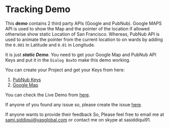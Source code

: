 # Tracking Demo

This ***demo*** contains 2 third party APIs (Google and PubNub). Google MAPS API is used to show the Map and the pointer of the location if allowed otherwise show static Location of San Francisco. Whereas, PubNub API is used to animate the pointer from the current location to on wards by adding the `0.001` in Latitude and `0.01` in Longitude.

It is just ***static Demo***. You need to get your Google Map and PubNub API Keys and put it in the `Dialog Box`to make this demo working.

You can create your Project and get your Keys from here:
1. [PubNub Keys](https://admin.pubnub.com/)
2. [Google Map](https://console.developers.google.com/cloud-resource-manager)

You can check the Live Demo from [here](https://samiahmedsiddiqui.github.io/tracking-demo/index.html).

If anyone of you found any issue so, please create the issue [here](https://github.com/samiahmedsiddiqui/tracking-demo/issues).

If anyone wants to provide their feedback So, Please feel free to email me at sami.siddiqui@yasglobal.com or contact me on skype at sasiddiqui91. 
